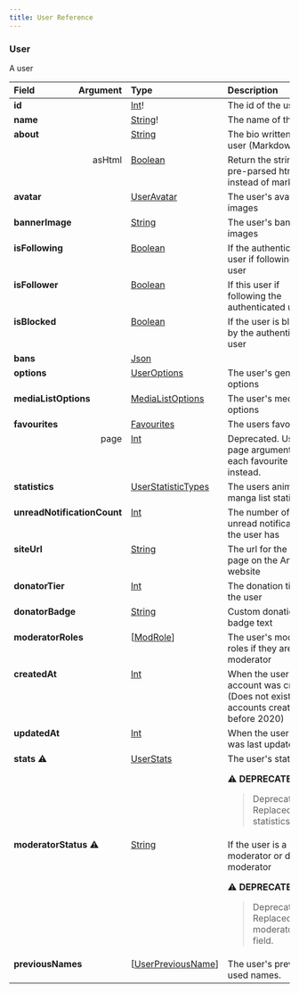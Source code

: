 ```yaml
---
title: User Reference
---
```


### User
A user
<table>
<thead>
<tr>
<th align="left">Field</th>
<th align="right">Argument</th>
<th align="left">Type</th>
<th align="left">Description</th>
</tr>
</thead>
<tbody>
<tr>
<td colspan="2" valign="top"><strong>id</strong></td>
<td valign="top"><a href="/reference/scalar/int">Int</a>!</td>
<td>
The id of the user
</td>
</tr>
<tr>
<td colspan="2" valign="top"><strong>name</strong></td>
<td valign="top"><a href="/reference/scalar/string">String</a>!</td>
<td>
The name of the user
</td>
</tr>
<tr>
<td colspan="2" valign="top"><strong>about</strong></td>
<td valign="top"><a href="/reference/scalar/string">String</a></td>
<td>
The bio written by user (Markdown)
</td>
</tr>
<tr>
<td colspan="2" align="right" valign="top">asHtml</td>
<td valign="top"><a href="/reference/scalar/boolean">Boolean</a></td>
<td>
Return the string in pre-parsed html instead of markdown
</td>
</tr>
<tr>
<td colspan="2" valign="top"><strong>avatar</strong></td>
<td valign="top"><a href="/reference/object/useravatar">UserAvatar</a></td>
<td>
The user's avatar images
</td>
</tr>
<tr>
<td colspan="2" valign="top"><strong>bannerImage</strong></td>
<td valign="top"><a href="/reference/scalar/string">String</a></td>
<td>
The user's banner images
</td>
</tr>
<tr>
<td colspan="2" valign="top"><strong>isFollowing</strong></td>
<td valign="top"><a href="/reference/scalar/boolean">Boolean</a></td>
<td>
If the authenticated user if following this user
</td>
</tr>
<tr>
<td colspan="2" valign="top"><strong>isFollower</strong></td>
<td valign="top"><a href="/reference/scalar/boolean">Boolean</a></td>
<td>
If this user if following the authenticated user
</td>
</tr>
<tr>
<td colspan="2" valign="top"><strong>isBlocked</strong></td>
<td valign="top"><a href="/reference/scalar/boolean">Boolean</a></td>
<td>
If the user is blocked by the authenticated user
</td>
</tr>
<tr>
<td colspan="2" valign="top"><strong>bans</strong></td>
<td valign="top"><a href="/reference/scalar/json">Json</a></td>
<td></td>
</tr>
<tr>
<td colspan="2" valign="top"><strong>options</strong></td>
<td valign="top"><a href="/reference/object/useroptions">UserOptions</a></td>
<td>
The user's general options
</td>
</tr>
<tr>
<td colspan="2" valign="top"><strong>mediaListOptions</strong></td>
<td valign="top"><a href="/reference/object/medialistoptions">MediaListOptions</a></td>
<td>
The user's media list options
</td>
</tr>
<tr>
<td colspan="2" valign="top"><strong>favourites</strong></td>
<td valign="top"><a href="/reference/object/favourites">Favourites</a></td>
<td>
The users favourites
</td>
</tr>
<tr>
<td colspan="2" align="right" valign="top">page</td>
<td valign="top"><a href="/reference/scalar/int">Int</a></td>
<td>
Deprecated. Use page arguments on each favourite field instead.
</td>
</tr>
<tr>
<td colspan="2" valign="top"><strong>statistics</strong></td>
<td valign="top"><a href="/reference/object/userstatistictypes">UserStatisticTypes</a></td>
<td>
The users anime & manga list statistics
</td>
</tr>
<tr>
<td colspan="2" valign="top"><strong>unreadNotificationCount</strong></td>
<td valign="top"><a href="/reference/scalar/int">Int</a></td>
<td>
The number of unread notifications the user has
</td>
</tr>
<tr>
<td colspan="2" valign="top"><strong>siteUrl</strong></td>
<td valign="top"><a href="/reference/scalar/string">String</a></td>
<td>
The url for the user page on the AniList website
</td>
</tr>
<tr>
<td colspan="2" valign="top"><strong>donatorTier</strong></td>
<td valign="top"><a href="/reference/scalar/int">Int</a></td>
<td>
The donation tier of the user
</td>
</tr>
<tr>
<td colspan="2" valign="top"><strong>donatorBadge</strong></td>
<td valign="top"><a href="/reference/scalar/string">String</a></td>
<td>
Custom donation badge text
</td>
</tr>
<tr>
<td colspan="2" valign="top"><strong>moderatorRoles</strong></td>
<td valign="top">[<a href="/reference/enum/modrole">ModRole</a>]</td>
<td>
The user's moderator roles if they are a site moderator
</td>
</tr>
<tr>
<td colspan="2" valign="top"><strong>createdAt</strong></td>
<td valign="top"><a href="/reference/scalar/int">Int</a></td>
<td>
When the user's account was created. (Does not exist for accounts created before 2020)
</td>
</tr>
<tr>
<td colspan="2" valign="top"><strong>updatedAt</strong></td>
<td valign="top"><a href="/reference/scalar/int">Int</a></td>
<td>
When the user's data was last updated
</td>
</tr>
<tr>
<td colspan="2" valign="top"><strong>stats</strong> ⚠️</td>
<td valign="top"><a href="/reference/object/userstats">UserStats</a></td>
<td>
The user's statistics
<p>⚠️ <strong>DEPRECATED</strong></p>
<blockquote>
Deprecated. Replaced with statistics field.
</blockquote>
</td>
</tr>
<tr>
<td colspan="2" valign="top"><strong>moderatorStatus</strong> ⚠️</td>
<td valign="top"><a href="/reference/scalar/string">String</a></td>
<td>
If the user is a moderator or data moderator
<p>⚠️ <strong>DEPRECATED</strong></p>
<blockquote>
Deprecated. Replaced with moderatorRoles field.
</blockquote>
</td>
</tr>
<tr>
<td colspan="2" valign="top"><strong>previousNames</strong></td>
<td valign="top">[<a href="/reference/object/userpreviousname">UserPreviousName</a>]</td>
<td>
The user's previously used names.
</td>
</tr>
</tbody>
</table>